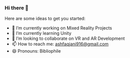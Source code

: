 ### Hi there 👋

Here are some ideas to get you started:

- 🔭 I’m currently working on Mixed Reality Projects
- 🌱 I’m currently learning Unity
- 👯 I’m looking to collaborate on VR and AR Development
- 📫 How to reach me: ashfaqjani916@gmail.com
- 😄 Pronouns: Bibliophile

